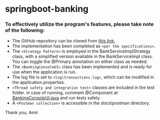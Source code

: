 # springboot-banking
### To effectively utilize the program's features, please take note of the following:

* The GitHub repository can be cloned from [this link.](https://github.com/amirnikjoo/springboot-playground.git)
* The implementation has been completed as `<per the specifications>`.
* The `<Strategy Pattern>` is employed in the BankServiceImplStrategy class, with a simplified version available in the BankServiceImpl class. You can toggle the @Primary annotation on either class as needed.
* The `<BankingConsoleUI>` class has been implemented and is ready for use when the application is run.
* The log file is set to `<log\transactions.log>`, which can be modified in the application.properties.
* `<Thread safety and integration test>` classes are included in the test folder. in case of running, comment @Component at  [BankingConsoleUI.java](src%2Fmain%2Fjava%2Fcom%2Famir%2Fbanking%2Fcomponent%2FBankingConsoleUI.java) and run tests safely.
* A `<Postman collection>` is accessible in the docs\postman directory.

Thank you,
Amir